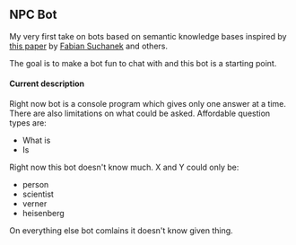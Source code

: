 ## NPC Bot

My very first take on bots based on semantic knowledge bases inspired by
[this paper](https://suchanek.name/work/publications/www2007.pdf) by
[Fabian Suchanek](https://suchanek.name/) and others.

The goal is to make a bot fun to chat with and this bot is a starting point.

#### Current description
Right now bot is a console program which gives only one answer at a time.
There are also limitations on what could be asked.
Affordable question types are:
* What is <X>
* Is <X> <Y>

Right now this bot doesn't know much.
X and Y could only be:
* person
* scientist
* verner
* heisenberg

On everything else bot comlains it doesn't know given thing.
